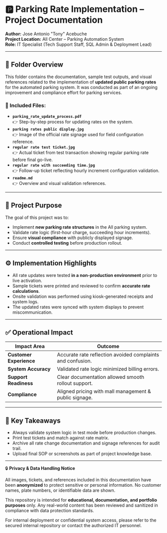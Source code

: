 
# 🅿️ Parking Rate Implementation – Project Documentation
**Author:** Jose Antonio "Tony" Acebuche  
**Project Location:** All Center – Parking Automation System  
**Role:** IT Specialist (Tech Support Staff, SQL Admin & Deployment Lead)  

---

## 📁 Folder Overview

This folder contains the documentation, sample test outputs, and visual references related to the implementation of **updated public parking rates** for the automated parking system. It was conducted as part of an ongoing improvement and compliance effort for parking services.

### 📂 Included Files:
- **`parking_rate_update_process.pdf`**  
  👉 Step-by-step process for updating rates on the system.
- **`parking rates public display.jpg`**  
  👉 Image of the official rate signage used for field configuration reference.
- **`regular rate test ticket.jpg`**  
  👉 Actual ticket from test transaction showing regular parking rate before final go-live.
- **`regular rate with succeeding time.jpg`**  
  👉 Follow-up ticket reflecting hourly increment configuration validation.
- **`readme.md`**  
  👉 Overview and visual validation references.

---

## 🎯 Project Purpose

The goal of this project was to:
- Implement **new parking rate structures** in the All parking system.
- Validate rate logic (first-hour charge, succeeding hour increments).
- Ensure **visual compliance** with publicly displayed signage.
- Conduct **controlled testing** before production rollout.

---

## ⚙️ Implementation Highlights

- All rate updates were tested **in a non-production environment** prior to live activation.
- Sample tickets were printed and reviewed to confirm **accurate rate calculations**.
- Onsite validation was performed using kiosk-generated receipts and system logs.
- The updated rates were synced with system displays to prevent miscommunication.

---

## ✅ Operational Impact

| Impact Area        | Outcome |
|--------------------|---------|
| **Customer Experience** | Accurate rate reflection avoided complaints and confusion. |
| **System Accuracy**     | Validated rate logic minimized billing errors. |
| **Support Readiness**  | Clear documentation allowed smooth rollout support. |
| **Compliance**         | Aligned pricing with mall management & public signage. |

---

## 🧠 Key Takeaways

- Always validate system logic in test mode before production changes.
- Print test tickets and match against rate matrix.
- Archive all rate change documentation and signage references for audit trail.
- Upload final SOP or screenshots as part of project knowledge base.

---

🔒 **Privacy & Data Handling Notice**

All images, tickets, and references included in this documentation have been **anonymized** to protect sensitive or personal information. No customer names, plate numbers, or identifiable data are shown.

This repository is intended for **educational, documentation, and portfolio purposes** only. Any real-world content has been reviewed and sanitized in compliance with data protection standards.

For internal deployment or confidential system access, please refer to the secured internal repository or contact the authorized IT personnel.

